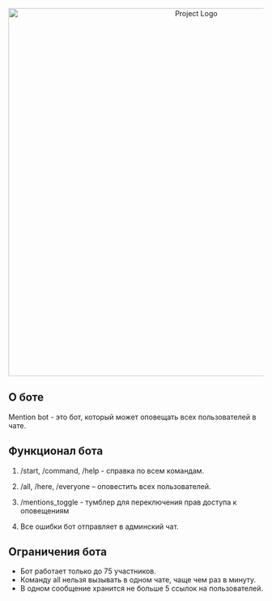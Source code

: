 <p align="center">
      <img src="https://i.ibb.co/jf8Jwh9/icon-mention-bot.jpg" alt="Project Logo" width="726">
</p>

## О боте
Mention bot - это бот, который может оповещать всех пользователей в чате.

## Функционал бота
1. /start, /command, /help - справка по всем командам.

2. /all, /here, /everyone – оповестить всех пользователей. 

3. /mentions_toggle - тумблер для переключения прав доступа к оповещениям

4. Все ошибки бот отправляет в админский чат.

## Ограничения бота
* Бот работает только до 75 участников.
* Команду all нельзя вызывать в одном чате, чаще чем раз в минуту.
* В одном сообщение хранится не больше 5 ссылок на пользователей.
